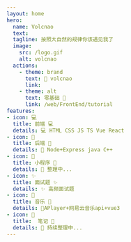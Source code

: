 ```yaml
---
layout: home
hero:
  name: Volcnao
  text: 
  tagline: 按照大自然的规律你该遇见我了
  image:
    src: /logo.gif
    alt: volcnao
  actions:
    - theme: brand
      text: 🌋 volcnao
      link: 
    - theme: alt
      text: 零基础 🥚
      link: /web/FrontEnd/tutorial
features:
- icon: 💻
  title: 前端 💻
  details: 💻 HTML CSS JS TS Vue React
- icon: 👾 
  title: 后端 👾
  details: 👾 Node+Express java C++
- icon: 🌌 
  title: 小程序 🌌 
  details: 🌌 整理中...
- icon: ✨ 
  title: 面试题 ✨
  details: ✨ 高频面试题
- icon: 🎸  
  title: 音乐 🎸
  details: 🎸APlayer+网易云音乐api+vue3
- icon: 📕 
  title:  笔记 📕 
  details: 📕 持续整理中...
---
```


<style>
    :root {
      --vp-home-hero-name-color: transparent;
      --vp-home-hero-name-background: -webkit-linear-gradient(120deg,#ff2a2a,#ffe4e4);
      /* --vp-button-brand-bg:#ff7272;
      --vp-button-brand-hover-bg:#ffb1b1;
      --vp-button-brand-border:#ff7272;
      --vp-button-brand-hover-border:#ffb1b1;
      --vp-c-brand-light:#ffb1b1; */
    }
    .image-src{
      width:500px
    }
</style>
